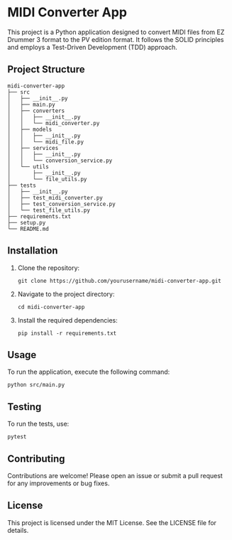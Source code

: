 # MIDI Converter App

This project is a Python application designed to convert MIDI files from EZ Drummer 3 format to the PV edition format. It follows the SOLID principles and employs a Test-Driven Development (TDD) approach.

## Project Structure

```
midi-converter-app
├── src
│   ├── __init__.py
│   ├── main.py
│   ├── converters
│   │   ├── __init__.py
│   │   └── midi_converter.py
│   ├── models
│   │   ├── __init__.py
│   │   └── midi_file.py
│   ├── services
│   │   ├── __init__.py
│   │   └── conversion_service.py
│   └── utils
│       ├── __init__.py
│       └── file_utils.py
├── tests
│   ├── __init__.py
│   ├── test_midi_converter.py
│   ├── test_conversion_service.py
│   └── test_file_utils.py
├── requirements.txt
├── setup.py
└── README.md
```

## Installation

1. Clone the repository:
   ```
   git clone https://github.com/yourusername/midi-converter-app.git
   ```
2. Navigate to the project directory:
   ```
   cd midi-converter-app
   ```
3. Install the required dependencies:
   ```
   pip install -r requirements.txt
   ```

## Usage

To run the application, execute the following command:
```
python src/main.py
```

## Testing

To run the tests, use:
```
pytest
```

## Contributing

Contributions are welcome! Please open an issue or submit a pull request for any improvements or bug fixes.

## License

This project is licensed under the MIT License. See the LICENSE file for details.